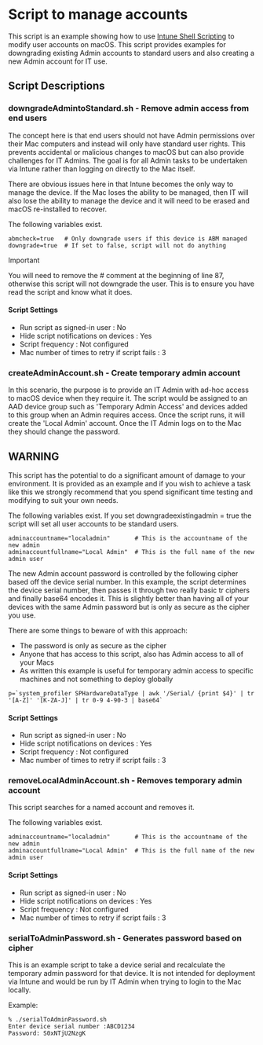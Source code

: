 # Script to manage accounts

This script is an example showing how to use [Intune Shell Scripting](https://docs.microsoft.com/en-us/mem/intune/apps/macos-shell-scripts) to modify user accounts on macOS. This script provides examples for downgrading existing Admin accounts to standard users and also creating a new Admin account for IT use.

## Script Descriptions

### downgradeAdmintoStandard.sh - Remove admin access from end users

The concept here is that end users should not have Admin permissions over their Mac computers and instead will only have standard user rights. This prevents accidental or malicious changes to macOS but can also provide challenges for IT Admins. The goal is for all Admin tasks to be undertaken via Intune rather than logging on directly to the Mac itself.

There are obvious issues here in that Intune becomes the only way to manage the device. If the Mac loses the ability to be managed, then IT will also lose the ability to manage the device and it will need to be erased and macOS re-installed to recover.

The following variables exist.

```
abmcheck=true   # Only downgrade users if this device is ABM managed
downgrade=true  # If set to false, script will not do anything
```
> [!IMPORTANT]
> You will need to remove the # comment at the beginning of line 87, otherwise this script will not downgrade the user. This is to ensure you have read the script and know what it does.

#### Script Settings

- Run script as signed-in user : No
- Hide script notifications on devices : Yes
- Script frequency : Not configured
- Mac number of times to retry if script fails : 3

### createAdminAccount.sh - Create temporary admin account

In this scenario, the purpose is to provide an IT Admin with ad-hoc access to macOS device when they require it.  The script would be assigned to an AAD device group such as 'Temporary Admin Access' and devices added to this group when an Admin requires access. Once the script runs, it will create the 'Local Admin' account. Once the IT Admin logs on to the Mac they should change the password.

## WARNING

This script has the potential to do a significant amount of damage to your environment. It is provided as an example and if you wish to achieve a task like this we strongly recommend that you spend significant time testing and modifying to suit your own needs.

The following variables exist. If you set downgradeexistingadmin = true the script will set all user accounts to be standard users.
```
adminaccountname="localadmin"       # This is the accountname of the new admin
adminaccountfullname="Local Admin"  # This is the full name of the new admin user
```

The new Admin account password is controlled by the following cipher based off the device serial number. In this example, the script determines the device serial number, then passes it through two really basic tr ciphers and finally base64 encodes it. This is slightly better than having all of your devices with the same Admin password but is only as secure as the cipher you use.

There are some things to beware of with this approach:

- The password is only as secure as the cipher
- Anyone that has access to this script, also has Admin access to all of your Macs
- As written this example is useful for temporary admin access to specific machines and not something to deploy globally

```
p=`system_profiler SPHardwareDataType | awk '/Serial/ {print $4}' | tr '[A-Z]' '[K-ZA-J]' | tr 0-9 4-90-3 | base64`
```
#### Script Settings

- Run script as signed-in user : No
- Hide script notifications on devices : Yes
- Script frequency : Not configured
- Mac number of times to retry if script fails : 3

### removeLocalAdminAccount.sh - Removes temporary admin account

This script searches for a named account and removes it.

The following variables exist.

```
adminaccountname="localadmin"       # This is the accountname of the new admin
adminaccountfullname="Local Admin"  # This is the full name of the new admin user
```

#### Script Settings

- Run script as signed-in user : No
- Hide script notifications on devices : Yes
- Script frequency : Not configured
- Mac number of times to retry if script fails : 3

### serialToAdminPassword.sh - Generates password based on cipher

This is an example script to take a device serial and recalculate the temporary admin password for that device. It is not intended for deployment via Intune and would be run by IT Admin when trying to login to the Mac locally.

Example:

```
% ./serialToAdminPassword.sh
Enter device serial number :ABCD1234
Password: S0xNTjU2NzgK
```
